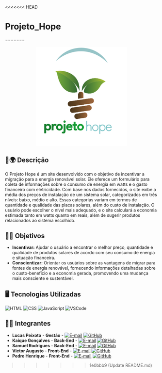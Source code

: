 <<<<<<< HEAD
# Projeto_Hope
=======
<p align="center">
<img src="./img/LogoProjetoHope7.png" width="300"/>
</p>

## 📝🌍 Descrição

O Projeto Hope é um site desenvolvido com o objetivo de incentivar a migração para a energia renovável solar. Ele oferece um formulário para coleta de informações sobre o consumo de energia em watts e o gasto financeiro com eletricidade. Com base nos dados fornecidos, o site exibe a média dos preços de instalação de um sistema solar, categorizados em três níveis: baixo, médio e alto. Essas categorias variam em termos de quantidade e qualidade das placas solares, além do custo de instalação. O usuário pode escolher o nível mais adequado, e o site calculará a economia estimada tanto em watts quanto em reais, além de sugerir produtos relacionados ao sistema escolhido.

## 🎯🌳 Objetivos

- **Incentivar:** Ajudar o usuário a encontrar o melhor preço, quantidade e qualidade de produtos solares de acordo com seu consumo de energia e situação financeira.
- **Conscientizar:** Orientar os usuários sobre as vantagens de migrar para fontes de energia renovável, fornecendo informações detalhadas sobre o custo-benefício e a economia gerada, promovendo uma mudança mais consciente e sustentável.
<!--
Adicionar em breve: 
## 🚀 Como Usar

1. Acesse o site.
2. Preencha o formulário com suas informações de consumo de energia.
3. Escolha o nível de instalação desejado.
4. Veja a economia estimada e sugestões de produtos.

## 🌐 Demo

Confira o projeto em [https://link-para-o-projeto.com](https://link-para-o-projeto.com).
-->
## 🖥️ Tecnologias Utilizadas

![HTML](https://img.shields.io/badge/HTML-%23E44D26?style=for-the-badge&logo=html5&logoColor=white) ![CSS](https://img.shields.io/badge/CSS-%231572B6?style=for-the-badge&logo=css3&logoColor=white) ![JavaScript](https://img.shields.io/badge/JavaScript-%23F7DF1E?style=for-the-badge&logo=javascript&logoColor=black) ![VSCode](https://img.shields.io/badge/VSCode-%23007ACC?style=for-the-badge&logo=visual-studio-code&logoColor=white)

## 👥🌱 Integrantes

- **Lucas Peixoto** - **Gestão** - [![E-mail](https://img.shields.io/badge/Email-EA4335?style=for-the-badge&logo=gmail&logoColor=white)](mailto:peixotonlucas@gmail.com) [![GitHub](https://img.shields.io/badge/GitHub-%23121011?style=for-the-badge&logo=github&logoColor=white)](https://github.com/LucasPeixotoN) 
- **Kaique Gonçalves** - **Back-End** - [![E-mail](https://img.shields.io/badge/Email-EA4335?style=for-the-badge&logo=gmail&logoColor=white)](mailto:kaiquegmoficial@gmail.com) [![GitHub](https://img.shields.io/badge/GitHub-%23121011?style=for-the-badge&logo=github&logoColor=white)](https://github.com/Kaique-GM) 
- **Samuel Rodrigues** - **Back-End** - [![E-mail](https://img.shields.io/badge/Email-EA4335?style=for-the-badge&logo=gmail&logoColor=white)](mailto:samuelrodrigues40000@gmail.com) [![GitHub](https://img.shields.io/badge/GitHub-%23121011?style=for-the-badge&logo=github&logoColor=white)](https://github.com/SamuelProfissional)
- **Victor Augusto** - **Front-End** - [![E-mail](https://img.shields.io/badge/Email-EA4335?style=for-the-badge&logo=gmail&logoColor=white)](mailto:victor.augusto.francisco.brotto@gmail.com) [![GitHub](https://img.shields.io/badge/GitHub-%23121011?style=for-the-badge&logo=github&logoColor=white)](https://github.com/VictorBrotto)
- **Pedro Henrique** - **Front-End** - [![E-mail](https://img.shields.io/badge/Email-EA4335?style=for-the-badge&logo=gmail&logoColor=white)](mailto:pedrohenriquearruda158@gmail.com) [![GitHub](https://img.shields.io/badge/GitHub-%23121011?style=for-the-badge&logo=github&logoColor=white)](https://github.com/PedroHArruda)
>>>>>>> 1e0bbb9 (Update README.md)
